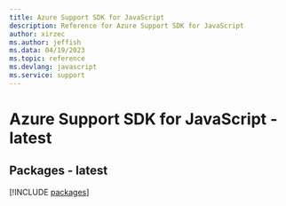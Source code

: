 ```yaml
---
title: Azure Support SDK for JavaScript
description: Reference for Azure Support SDK for JavaScript
author: xirzec
ms.author: jeffish
ms.data: 04/19/2023
ms.topic: reference
ms.devlang: javascript
ms.service: support
---
```

# Azure Support SDK for JavaScript - latest
## Packages - latest
[!INCLUDE [packages](support-index.md)]
